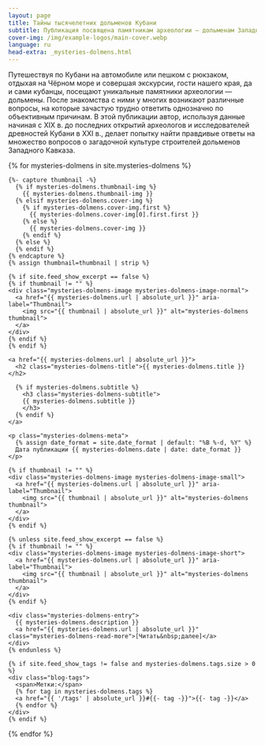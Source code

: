 ```yaml
---
layout: page
title: Тайны тысячелетних дольменов Кубани
subtitle: Публикация посвящена памятникам археологии — дольменам Западного Кавказа
cover-img: /img/example-logos/main-cover.webp
language: ru
head-extra: _mysteries-dolmens.html
---
```

Путешествуя по Кубани на автомобиле или пешком с рюкзаком, отдыхая на Чёрном море и совершая экскурсии, гости нашего края, да и сами кубанцы, посещают уникальные памятники археологии — дольмены. После знакомства с ними у многих возникают различные вопросы, на которые зачастую трудно ответить однозначно по объективным причинам. В этой публикации автор, используя данные начиная с ХIХ в. до последних открытий археологов и исследователей древностей Кубани в ХХI в., делает попытку найти правдивые ответы на множество вопросов о загадочной культуре строителей дольменов Западного Кавказа.

<div class="mysteries-dolmenss-list">
  {% for mysteries-dolmens in site.mysteries-dolmens %}
  <article class="mysteries-dolmens-preview">

    {%- capture thumbnail -%}
      {% if mysteries-dolmens.thumbnail-img %}
        {{ mysteries-dolmens.thumbnail-img }}
      {% elsif mysteries-dolmens.cover-img %}
        {% if mysteries-dolmens.cover-img.first %}
          {{ mysteries-dolmens.cover-img[0].first.first }}
        {% else %}
          {{ mysteries-dolmens.cover-img }}
        {% endif %}
      {% else %}
      {% endif %}
    {% endcapture %}
    {% assign thumbnail=thumbnail | strip %}

    {% if site.feed_show_excerpt == false %}
    {% if thumbnail != "" %}
    <div class="mysteries-dolmens-image mysteries-dolmens-image-normal">
      <a href="{{ mysteries-dolmens.url | absolute_url }}" aria-label="Thumbnail">
        <img src="{{ thumbnail | absolute_url }}" alt="mysteries-dolmens thumbnail">
      </a>
    </div>
    {% endif %}
    {% endif %}

    <a href="{{ mysteries-dolmens.url | absolute_url }}">
      <h2 class="mysteries-dolmens-title">{{ mysteries-dolmens.title }}</h2>

      {% if mysteries-dolmens.subtitle %}
        <h3 class="mysteries-dolmens-subtitle">
        {{ mysteries-dolmens.subtitle }}
        </h3>
      {% endif %}
    </a>

    <p class="mysteries-dolmens-meta">
      {% assign date_format = site.date_format | default: "%B %-d, %Y" %}
      Дата публикации {{ mysteries-dolmens.date | date: date_format }}
    </p>

    {% if thumbnail != "" %}
    <div class="mysteries-dolmens-image mysteries-dolmens-image-small">
      <a href="{{ mysteries-dolmens.url | absolute_url }}" aria-label="Thumbnail">
        <img src="{{ thumbnail | absolute_url }}" alt="mysteries-dolmens thumbnail">
      </a>
    </div>
    {% endif %}

    {% unless site.feed_show_excerpt == false %}
    {% if thumbnail != "" %}
    <div class="mysteries-dolmens-image mysteries-dolmens-image-short">
      <a href="{{ mysteries-dolmens.url | absolute_url }}" aria-label="Thumbnail">
        <img src="{{ thumbnail | absolute_url }}" alt="mysteries-dolmens thumbnail">
      </a>
    </div>
    {% endif %}

    <div class="mysteries-dolmens-entry">
      {{ mysteries-dolmens.description }}
      <a href="{{ mysteries-dolmens.url | absolute_url }}" class="mysteries-dolmens-read-more">[Читать&nbsp;далее]</a>
    </div>
    {% endunless %}

    {% if site.feed_show_tags != false and mysteries-dolmens.tags.size > 0 %}
    <div class="blog-tags">
      <span>Метки:</span>
      {% for tag in mysteries-dolmens.tags %}
      <a href="{{ '/tags' | absolute_url }}#{{- tag -}}">{{- tag -}}</a>
      {% endfor %}
    </div>
    {% endif %}

   </article>
  {% endfor %}
</div>
